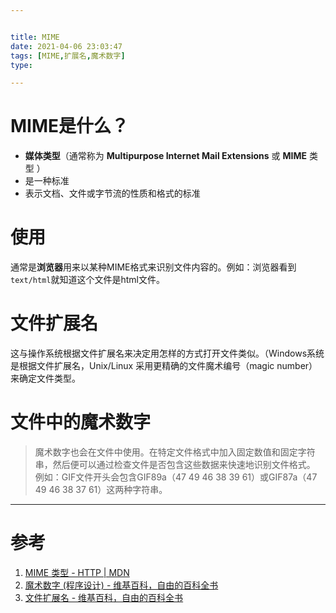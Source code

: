 ```yaml
---


title: MIME
date: 2021-04-06 23:03:47
tags: [MIME,扩展名,魔术数字]
type:

---
```



# MIME是什么？

- **媒体类型**（通常称为 **Multipurpose Internet Mail Extensions** 或 **MIME** 类型 ）
- 是一种标准
- 表示文档、文件或字节流的性质和格式的标准


# 使用

通常是**浏览器**用来以某种MIME格式来识别文件内容的。例如：浏览器看到`text/html`就知道这个文件是html文件。


# 文件扩展名

这与操作系统根据文件扩展名来决定用怎样的方式打开文件类似。（Windows系统是根据文件扩展名，Unix/Linux 采用更精确的文件魔术编号（magic number）来确定文件类型。


# 文件中的魔术数字

> 魔术数字也会在文件中使用。在特定文件格式中加入固定数值和固定字符串，然后便可以通过检查文件是否包含这些数据来快速地识别文件格式。
例如：GIF文件开头会包含GIF89a（47 49 46 38 39 61）或GIF87a（47 49 46 38 37 61）这两种字符串。


---


# 参考

1. [MIME 类型 - HTTP | MDN](https://developer.mozilla.org/zh-CN/docs/Web/HTTP/Basics_of_HTTP/MIME_types)
2. [魔术数字 (程序设计) - 维基百科，自由的百科全书](https://zh.wikipedia.org/wiki/%E9%AD%94%E8%A1%93%E6%95%B8%E5%AD%97_%28%E7%A8%8B%E5%BC%8F%E8%A8%AD%E8%A8%88%29)
3. [文件扩展名 - 维基百科，自由的百科全书](https://zh.wikipedia.org/wiki/%E6%96%87%E4%BB%B6%E6%89%A9%E5%B1%95%E5%90%8D)
